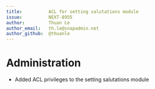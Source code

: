 ```yaml
---
title:          ACL for setting salutations module
issue:          NEXT-8955
author:         Thuan Le
author_email:   th.le@snapadmin.net
author_github:  @thuanle
---
```

# Administration
* Added ACL privileges to the setting salutations module
